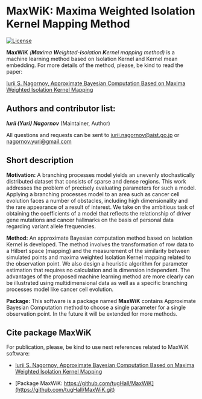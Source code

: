 # MaxWiK: Maxima Weighted Isolation Kernel Mapping Method

[![License](https://img.shields.io/badge/License-MIT-orange.svg)](https://github.com/tugHall/MaxWiK/blob/main/LICENSE.md)


**MaxWiK** _(**Max**ima **W**eighted-**i**solation **K**ernel mapping method)_ is a machine learning method based on Isolation Kernel and Kernel mean embedding.
For more details of the method, please, be kind to read the paper:

[Iurii S. Nagornov, Approximate Bayesian Computation Based on Maxima Weighted Isolation Kernel Mapping](https://doi.org/10.48550/arXiv.2201.12745)

Authors and contributor list:
---
_**Iurii (Yuri) Nagornov**_ (Maintainer, Author)

All questions and requests can be sent to iurii.nagornov@aist.go.jp or nagornov.yuri@gmail.com 

Short description
---

**Motivation:** A branching processes model yields an unevenly stochastically distributed dataset that consists of sparse and dense regions. This work addresses the problem of precisely evaluating parameters for such a model. Applying a branching processes model to an area such as cancer cell evolution faces a number of obstacles, including high dimensionality and the rare appearance of a result of interest. We take on the ambitious task of obtaining the coefficients of a model that reflects the relationship of driver gene mutations and cancer hallmarks on the basis of personal data regarding variant allele frequencies. 

**Method:** An approximate Bayesian computation method based on Isolation Kernel is developed. The method involves the transformation of row data to a Hilbert space (mapping) and the measurement of the similarity between simulated points and maxima weighted Isolation Kernel mapping related to the observation point. We also design a heuristic algorithm for parameter estimation that requires no calculation and is dimension independent. The advantages of the proposed machine learning method are more clearly can be illustrated using multidimensional data as well as a specific branching processes model like cancer cell evolution.
 
**Package:** This software is a package named **MaxWiK** contains Approximate Bayesian Computation method to choose a single parameter for a single observation point. In the future it will be extended for more methods.


## Cite package MaxWiK

For publication, please, be kind to use next references related to MaxWiK software:

- [Iurii S. Nagornov, Approximate Bayesian Computation Based on Maxima Weighted Isolation Kernel Mapping](https://doi.org/10.48550/arXiv.2201.12745)

- [Package MaxWiK: https://github.com/tugHall/MaxWiK](https://github.com/tugHall/MaxWiK.git)


